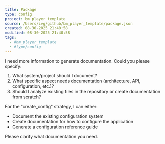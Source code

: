 ```yaml
---
title: Package
type: config
project: bm_player_template
source: /Users/ivg/github/bm_player_template/package.json
created: 08-30-2025 21:40:58
modified: 08-30-2025 21:40:58
tags:
  - #bm_player_template
  - #type/config
---
```


I need more information to generate documentation. Could you please specify:

1. What system/project should I document?
2. What specific aspect needs documentation (architecture, API, configuration, etc.)?
3. Should I analyze existing files in the repository or create documentation from scratch?

For the "create_config" strategy, I can either:
- Document the existing configuration system
- Create documentation for how to configure the application
- Generate a configuration reference guide

Please clarify what documentation you need.
